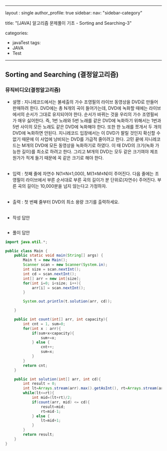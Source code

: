 
---
layout : single
author_profile: true
sidebar: 
  nav: "sidebar-category"
  
title: "[JAVA] 알고리즘 문제풀이 기초 - Sorting and Searching-3"

categories:
  - javaTest
tags:
  - JAVA
  - Test
---

## Sorting and Searching (결정알고리즘)

### 뮤직비디오(결정알고리즘)

- 설명 : 지니레코드에서는 불세출의 가수 조영필의 라이브 동영상을 DVD로 만들어 판매하려 한다. DVD에는 총 N개의 곡이 들어가는데, DVD에 녹화할 때에는 라이브에서의 순서가 그대로 유지되어야 한다. 순서가 바뀌는 것을 우리의 가수 조영필씨가 매우 싫어한다. 즉, 1번 노래와 5번 노래를 같은 DVD에 녹화하기 위해서는 1번과 5번 사이의 모든 노래도 같은 DVD에 녹화해야 한다. 또한 한 노래를 쪼개서 두 개의 DVD에 녹화하면 안된다. 지니레코드 입장에서는 이 DVD가 팔릴 것인지 확신할 수 없기 때문에 이 사업에 낭비되는 DVD를 가급적 줄이려고 한다. 고민 끝에 지니레코드는 M개의 DVD에 모든 동영상을 녹화하기로 하였다. 이 때 DVD의 크기(녹화 가능한 길이)를 최소로 하려고 한다. 그리고 M개의 DVD는 모두 같은 크기여야 제조원가가 적게 들기 때문에 꼭 같은 크기로 해야 한다.<br><br>

- 입력 : 첫째 줄에 자연수 N(1≤N≤1,000), M(1≤M≤N)이 주어진다. 다음 줄에는 조영필이 라이브에서 부른 순서대로 부른 곡의 길이가 분 단위로(자연수) 주어진다. 부른 곡의 길이는 10,000분을 넘지 않는다고 가정하자.  <br><br>

- 출력 : 첫 번째 줄부터 DVD의 최소 용량 크기를 출력하세요.<br><br>

- 작성 답안

``` java

```

- 풀이 답안

``` java
import java.util.*;

public class Main {
    public static void main(String[] args) {
        Main t = new Main();
        Scanner scan = new Scanner(System.in);
        int size = scan.nextInt();
        int cd = scan.nextInt();
        int[] arr = new int[size];
        for(int i=0; i<size; i++){
            arr[i] = scan.nextInt();
        }

        System.out.println(t.solution(arr, cd));

    }

    public int count(int[] arr, int capacity){
        int cnt = 1, sum=0;
        for(int x : arr){
            if(sum+x<capacity){
                sum+=x;
            } else {
                cnt++;
                sum=x;
            }
        }
        return cnt;
    }

    public int solution(int[] arr, int cd){
        int result = 0;
        int lt=Arrays.stream(arr).max().getAsInt(), rt=Arrays.stream(arr).sum();
        while(lt<=rt){
            int mid=(lt+rt)/2;
            if(count(arr, mid) <= cd){
                result=mid;
                rt=mid-1;
            } else {
                lt=mid+1;
            }
        }
        return result;
    }
}
```
